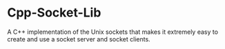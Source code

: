 # Cpp-Socket-Lib
A C++ implementation of the Unix sockets that makes it extremely easy to create and use a socket server and socket clients.
